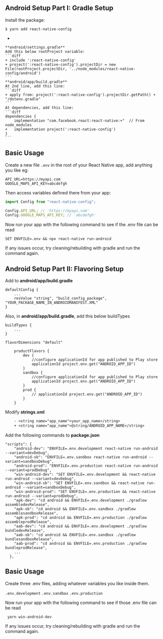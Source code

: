 ## Android Setup Part I: Gradle Setup

Install the package:
```
$ yarn add react-native-config
```
 -  

	**android/settings.gradle**
	Add this below rootProject variable:
	```diff
	+ include ':react-native-config'
	+ project(':react-native-config').projectDir = new File(rootProject.projectDir, '../node_modules/react-native-config/android')
	```
	**android/app/build.gradle**
	At 2nd line, add this line:
    ```diff
    + apply from: project(':react-native-config').projectDir.getPath() + "/dotenv.gradle"
    ```
    At dependencies, add this line:
	```diff
	dependencies {
		implementation "com.facebook.react:react-native:+"  // From node_modules
	+	implementation project(':react-native-config')
	}
	```

## Basic Usage
Create a new file `.env` in the root of your React Native app, add anything you like eg:

```
API_URL=https://myapi.com
GOOGLE_MAPS_API_KEY=abcdefgh
```

Then access variables defined there from your app:

```js
import Config from "react-native-config";

Config.API_URL; // 'https://myapi.com'
Config.GOOGLE_MAPS_API_KEY; // 'abcdefgh'
```

Now run your app with the following command to see if the .env file can be read
```
SET ENVFILE=.env && npx react-native run-android
```

If any issues occur, try cleaning/rebuilding with gradle and run the command again.


## Android Setup Part II: Flavoring Setup

Add to **android/app/build.gradle**
```
defaultConfig {
    ...
    resValue "string", "build_config_package", "YOUR_PACKAGE_NAME_IN_ANDROIDMANIFEST.XML"
}
```

Also, in **android/app/build.gradle**, add this below buildTypes
```
buildTypes {
    ...
}

flavorDimensions "default"  

    productFlavors {
        dev {
            //configure applicationId for app published to Play store
            applicationId project.env.get("ANDROID_APP_ID")
        }
        sandbox {
            //configure applicationId for app published to Play store
            applicationId project.env.get("ANDROID_APP_ID")
        }
        prod {
            // applicationId project.env.get("ANDROID_APP_ID")
        }
    }
```
Modify **strings.xml**
```diff
    - <string name="app_name">your_app_name</string>
    + <string name="app_name">@string/ANDROID_APP_NAME</string>
```
Add the following commands to **package.json**
```
"scripts": {
    "android-dev": "ENVFILE=.env.development react-native run-android --variant=devDebug",
    "android-sb": "ENVFILE=.env.sandbox react-native run-android --variant=sandboxDebug",
    "android-prod": "ENVFILE=.env.production react-native run-android --variant=prodDebug",
    "win-android-dev": "SET ENVFILE=.env.development && react-native run-android --variant=devDebug",
    "win-android-sb": "SET ENVFILE=.env.sandbox && react-native run-android --variant=sandboxDebug",
    "win-android-prod": "SET ENVFILE=.env.production && react-native run-android --variant=prodDebug",
    "apk-dev": "cd android && ENVFILE=.env.development ./gradlew assembledevRelease",
    "apk-sb": "cd android && ENVFILE=.env.sandbox ./gradlew assemblesandboxRelease",
    "apk-prod": "cd android && ENVFILE=.env.production ./gradlew assembleprodRelease",
    "aab-dev": "cd android && ENVFILE=.env.development ./gradlew bundledevRelease",
    "aab-sb": "cd android && ENVFILE=.env.sandbox ./gradlew bundlesandboxRelease",
    "aab-prod": "cd android && ENVFILE=.env.production ./gradlew bundleprodRelease",
    ...
  },
```

## Basic Usage
Create three .env files, adding whatever variables you like inside them.

`.env.development`
`.env.sandbox`
`.env.production`

Now run your app with the following command to see if those .env file can be read
```
 yarn win-android-dev 
```

If any issues occur, try cleaning/rebuilding with gradle and run the command again.





